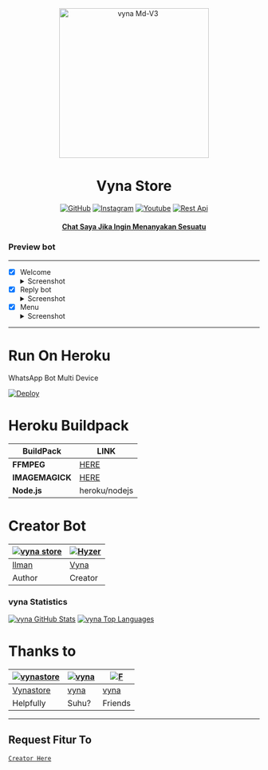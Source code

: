 <div align="center">
<img src="https://telegra.ph/file/677780c08cc83059ac934.jpg" alt="vyna Md-V3" width="300" />

</p>
<h1 align="center">Vyna Store</h1>

>
>
>
</div>
<p align="center">
  <a href="https://github.com/Hyzerr"><img title="GitHub" src="https://img.shields.io/badge/Github-Hyzerr.svg?style=for-the-badge&logo=github" /></a>
  <a href="httts://instagram.com/zexyds_"><img title="Instagram " src="https://img.shields.io/badge/Instagram-Hyzerr.svg?style=for-the-badge&logo=instagram" /></a>
  <a href="https://youtube.com/channel/UCBtUyjfIclyuu7yXKS0dAMw"><img title="Youtube" src="https://img.shields.io/badge/Youtube-Hyzerr.svg?style=for-the-badge&logo=youtube" /></a>
  <a href="https://api-hyzerr.herokuapp.com"><img title="Rest Api" src="https://img.shields.io/badge/Rest Api-Hyzerr.svg?style=for-the-badge&logo=twitter" /></a>
  <h4 align="center">
  <a
  <a href="https://wa.me/6285234261903">Chat Saya Jika Ingin Menanyakan Sesuatu </a>
</h4>
</p>

### Preview bot
------------------
- [x] Welcome <details><summary>Screenshot</summary><img src="https://telegra.ph/file/b3b7dff3e285c84442c3c.jpg"></details>
- [x] Reply bot <details><summary>Screenshot</summary><img src="https://telegra.ph/file/98c48528bd962f279ea7e.jpg"></details>
- [x] Menu  <details><summary>Screenshot</summary><img src="https://telegra.ph/file/dc3565c53a09154ef745e.jpg"></details>
------------------

# Run On Heroku

WhatsApp Bot Multi Device

[![Deploy](https://www.herokucdn.com/deploy/button.svg)](https://heroku.com/deploy?template=https://github.com/vyna/MD-V3)


# Heroku Buildpack

| BuildPack | LINK |
|--------|--------|
| **FFMPEG** |[HERE](https://github.com/jonathanong/heroku-buildpack-ffmpeg-latest) |
| **IMAGEMAGICK** | [HERE](https://github.com/mcollina/heroku-buildpack-imagemagick.git) |
| **Node.js**     | heroku/nodejs|

# Creator Bot
 [![vyna store](https://github.com/vynastore.png?size=200)](https://github.com/ilmanhdyt) | [![Hyzer](https://github.com/vyna.png?size=200)](https://github.com/vyna) 
----|----
[Ilman](https://github.com/vynastore) | [Vyna](https://github.com/vyna)
 Author | Creator
 
### vyna Statistics

[![vyna GitHub Stats](https://github-readme-stats.vercel.app/api?username=vyna&show_icons=true&hide=issues&theme=radical)](https://github-readme-stats.vercel.app)
[![vyna Top Languages](https://github-readme-stats.vercel.app/api/top-langs?username=vyna&layout=compact&theme=radical)](https://github-readme-stats.vercel.app)

# Thanks to
 [![vynastore](https://github.com/vynastore.png?size=200)](https://github.com/vynastore) | [![vyna](https://github.com/vyna.png?size=200)](https://github.com/vyna) | [![F](https://github.com/Paquito1923.png?size=200)](https://github.com/Paquito1923)
----|----|----
[Vynastore](https://github.com/vynastore) | [vyna](https://github.com/vyna) | [vyna](https://github.com/Paquito1923)
 Helpfully | Suhu? | Friends

---------

## Request Fitur To
[`Creator Here`](https://wa.me/6285234261903?text=Banh+req+fitur) 
